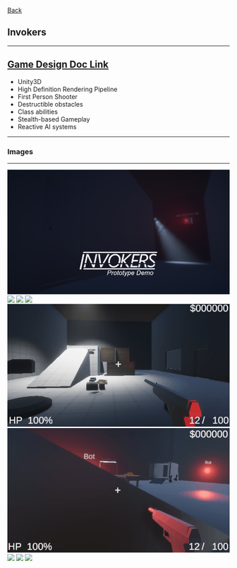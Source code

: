 [Back](/)
## Invokers

---
[Game Design Doc Link](https://docs.google.com/document/d/13KQyduSWmoAuqiHuFU_YegeXJFburoLa2nXcoRL6rog/edit?usp=sharing)
---
* Unity3D
* High Definition Rendering Pipeline
* First Person Shooter
* Destructible obstacles
* Class abilities
* Stealth-based Gameplay
* Reactive AI systems
---
### Images
---
<img src="images/Invokers_StoreHeader.png?raw=true"/>
<img src="images/FPSv1.gif?raw=true"/>
<img src="images/FPSv2.gif?raw=true"/>
<img src="images/FPSv3.gif?raw=true"/>
<img src="images/FPSv4.gif?raw=true"/>
<img src="images/FPSv5.gif?raw=true"/>
<img src="images/FPSv6.gif?raw=true"/>
<img src="images/FPSv7.gif?raw=true"/>
<img src="images/FPSv8.gif?raw=true"/>
